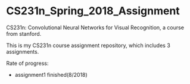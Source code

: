 # CS231n_Spring_2018_Assignment

CS231n: Convolutional Neural Networks for Visual Recognition,  a course from stanford.

This is my CS231n course assignment repository, which includes 3 assignments.

Rate of progress: 
- assignment1 finished(8/2018)
